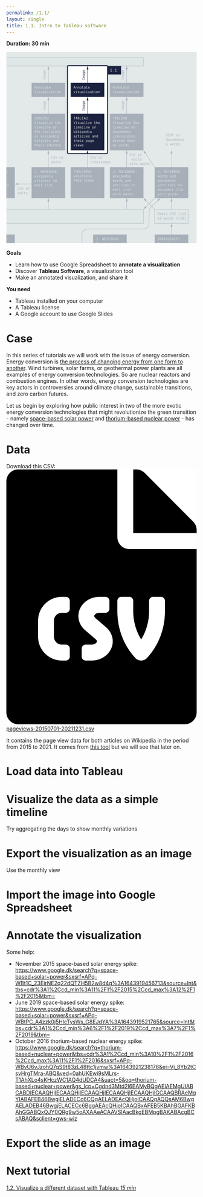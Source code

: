 ```yaml
---
permalink: /1.1/
layout: single
title: 1.1. Intro to Tableau software
---
```


**Duration: 30 min**

[
	![Overview tuto 1.1](../assets/images/1-1.jpg)
](../assets/images/1-1.jpg)

**Goals**
* Learn how to use Google Spreadsheet to **annotate a visualization**
* Discover **Tableau Software**, a visualization tool
* Make an annotated visualization, and share it

**You need**
* Tableau installed on your computer
* A Tableau license
* A Google account to use Google Slides

# Case

In this series of tutorials we will work with the issue of energy conversion. Energy conversion is [the process of changing energy from one form to another](https://en.wikipedia.org/wiki/Energy_transformation). Wind turbines, solar farms, or geothermal power plants are all examples of energy conversion technologies. So are nuclear reactors and combustion engines. In other words, energy conversion technologies are key actors in controversies around climate change, sustainable transitions, and zero carbon futures.

Let us begin by exploring how public interest in two of the more exotic energy conversion technologies that might revolutionize the green transition - namely [space-based solar power](https://en.wikipedia.org/wiki/Space-based_solar_power) and [thorium-based nuclear power](https://en.wikipedia.org/wiki/Thorium-based_nuclear_power) - has changed over time. 

# Data

Download this CSV:
[
	![CSV File](../assets/icons/file-csv-solid.svg)
	pageviews-20150701-20211231.csv
](../assets/data/1-1/pageviews-20150701-20211231.csv)

It contains the page view data for both articles on Wikipedia in the period from 2015 to 2021.
It comes from [this tool](https://pageviews.toolforge.org/?project=en.wikipedia.org&platform=all-access&agent=user&redirects=0&start=2015-07&end=2021-12&pages=Space-based_solar_power|Thorium-based_nuclear_power) but we will see that later on.

# Load data into Tableau


# Visualize the data as a simple timeline

Try aggregating the days to show monthly variations

# Export the visualization as an image

Use the monthly view

# Import the image into Google Spreadsheet

# Annotate the visualization
Some help:
- November 2015 space-based solar energy spike: https://www.google.dk/search?q=space-based+solar+power&sxsrf=APq-WBt1C_23EirNE2q22dQTZH5B2w8d4g%3A1643919456713&source=lnt&tbs=cdr%3A1%2Ccd_min%3A11%2F1%2F2015%2Ccd_max%3A12%2F1%2F2015&tbm=
- June 2019 space-based solar energy spike: https://www.google.dk/search?q=space-based+solar+power&sxsrf=APq-WBtPC_A4zzk0j5HIcTysWs_G8EJdYA%3A1643919521765&source=lnt&tbs=cdr%3A1%2Ccd_min%3A6%2F1%2F2019%2Ccd_max%3A7%2F1%2F2019&tbm=
- October 2016 thorium-based nuclear energy spike: https://www.google.dk/search?q=thorium-based+nuclear+power&tbs=cdr%3A1%2Ccd_min%3A10%2F1%2F2016%2Ccd_max%3A11%2F1%2F2016&sxsrf=APq-WBvU6vJzohQ7gS9t83zL48ttc1jvmw%3A1643921238178&ei=Vj_8Yb2tCsvHrgTMra-ABQ&ved=0ahUKEwi9sMLrs-T1AhXLo4sKHczWC1AQ4dUDCA4&uact=5&oq=thorium-based+nuclear+power&gs_lcp=Cgdnd3Mtd2l6EAMyBQgAEIAEMgUIABCABDIECAAQHjIECAAQHjIECAAQHjIECAAQHjIECAAQHjIGCAAQBRAeMgYIABAFEB46BwgjELADECc6CQgAELADEAcQHjoICAAQgAQQsAM6BwgAELADEB46BwgjELACECc6BggAEAcQHjoICAAQBxAFEB5KBAhBGAFKBAhGGABQxQJY0QRg9w5oAXAAeACAAVSIAacBkgEBMpgBAKABAcgBCsABAQ&sclient=gws-wiz

# Export the slide as an image

# Next tutorial

[1.2. Visualize a different dataset with Tableau *15 min*](../1.2/)
